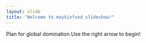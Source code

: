 ```yaml
---
layout: slide
title: "Welcome to maykinfund slideshow!"
---
```

Plan for global domination
Use the right arrow to begin!
